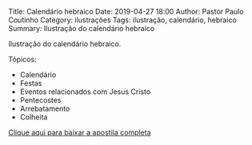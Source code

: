 Title: Calendário hebraico
Date: 2019-04-27 18:00
Author: Pastor Paulo Coutinho
Category: ilustrações
Tags: ilustração, calendário, hebraico
Summary: Ilustração do calendário hebraico

Ilustração do calendário hebraico.

Tópicos:

- Calendário
- Festas
- Eventos relacionados com Jesus Cristo
- Pentecostes
- Arrebatamento
- Colheita


[Clique aqui para baixar a apostila completa](https://www.dropbox.com/s/g64tkgned30myd6/Calend%C3%A1rio%20hebraico.png?dl=1)